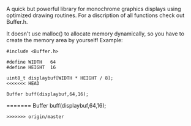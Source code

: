A quick but powerful library for monochrome graphics displays using optimized drawing routines.
For a discription of all functions check out Buffer.h.

It doesn't use malloc() to allocate memory dynamically, so you have to create the memory area by yourself!
Example:   

```
#include <Buffer.h>

#define WIDTH   64
#define HEIGHT  16

uint8_t displaybuf[WIDTH * HEIGHT / 8];
<<<<<<< HEAD

Buffer buff(displaybuf,64,16);
```
=======
Buffer buff(displaybuf,64,16);
```
>>>>>>> origin/master
